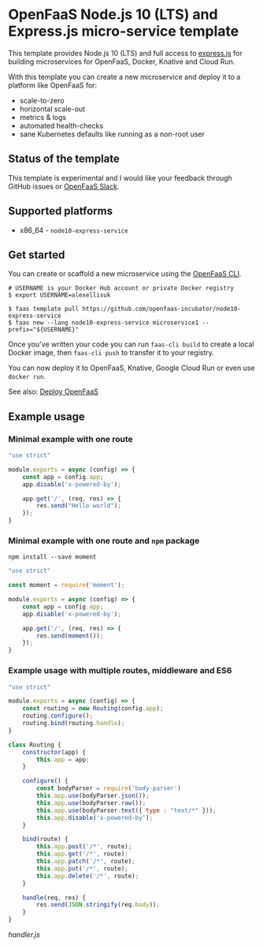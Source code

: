 OpenFaaS Node.js 10 (LTS) and Express.js micro-service template
=============================================

This template provides Node.js 10 (LTS) and full access to [express.js](http://expressjs.com/en/api.html#req.is) for building microservices for OpenFaaS, Docker, Knative and Cloud Run.

With this template you can create a new microservice and deploy it to a platform like OpenFaaS for:

* scale-to-zero
* horizontal scale-out
* metrics & logs
* automated health-checks
* sane Kubernetes defaults like running as a non-root user

## Status of the template

This template is experimental and I would like your feedback through GitHub issues or [OpenFaaS Slack](https://docs.openfaas.com/community).

## Supported platforms

* x86_64 - `node10-express-service`

## Get started

You can create or scaffold a new microservice using the [OpenFaaS CLI](https://github.com/openfaas/faas-cli).

```
# USERNAME is your Docker Hub account or private Docker registry
$ export USERNAME=alexellisuk

$ faas template pull https://github.com/openfaas-incubator/node10-express-service
$ faas new --lang node10-express-service microservice1 --prefix="${USERNAME}"
```

Once you've written your code you can run `faas-cli build` to create a local Docker image, then `faas-cli push` to transfer it to your registry.

You can now deploy it to OpenFaaS, Knative, Google Cloud Run or even use `docker run`.

See also: [Deploy OpenFaaS](https://docs.openfaas.com/deployment/)

## Example usage

### Minimal example with one route

```js
"use strict"

module.exports = async (config) => {
    const app = config.app;
    app.disable('x-powered-by');

    app.get('/', (req, res) => {
        res.send("Hello world");
    });
}
```

### Minimal example with one route and `npm` package

```
npm install --save moment
```

```js
"use strict"

const moment = require('moment');

module.exports = async (config) => {
    const app = config.app;
    app.disable('x-powered-by');

    app.get('/', (req, res) => {
        res.send(moment());
    });
}
```

### Example usage with multiple routes, middleware and ES6

```js
"use strict"

module.exports = async (config) => {
    const routing = new Routing(config.app);
    routing.configure();
    routing.bind(routing.handle);
}

class Routing {
    constructor(app) {
        this.app = app;
    }

    configure() {
        const bodyParser = require('body-parser')
        this.app.use(bodyParser.json());
        this.app.use(bodyParser.raw());
        this.app.use(bodyParser.text({ type : "text/*" }));
        this.app.disable('x-powered-by');        
    }

    bind(route) {
        this.app.post('/*', route);
        this.app.get('/*', route);
        this.app.patch('/*', route);
        this.app.put('/*', route);
        this.app.delete('/*', route);
    }

    handle(req, res) {
        res.send(JSON.stringify(req.body));
    }
}
```

*handler.js*
